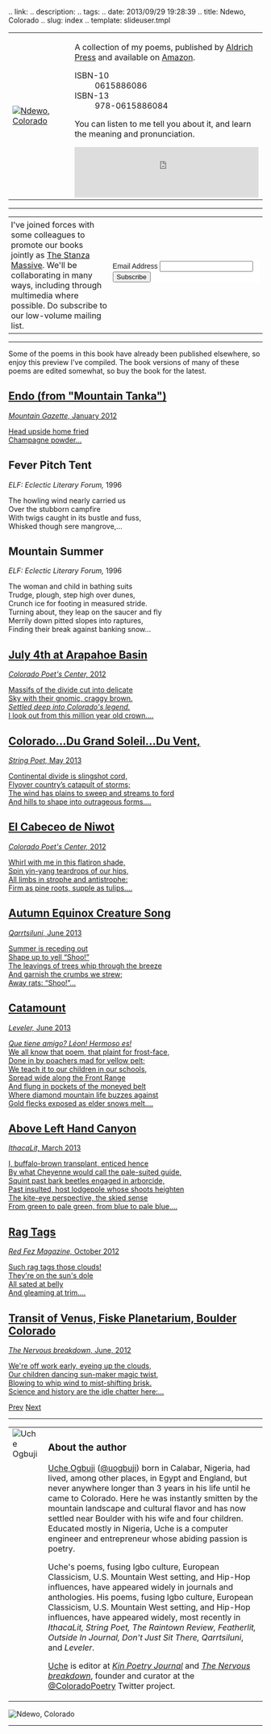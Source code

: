 .. link: 
.. description: 
.. tags: 
.. date: 2013/09/29 19:28:39
.. title: Ndewo, Colorado
.. slug: index
.. template: slideuser.tmpl

<table>
    <tr>
        <td>
          <a href="http://www.amazon.com/Ndewo-Colorado-Uche-Ogbuji/dp/0615886086/"><img src="http://ecx.images-amazon.com/images/I/41ohghCnkxL._SY344_BO1,204,203,200_.jpg" title="Ndewo, Colorado"></a>
        </td>
        <td>
        <!--
          <p><u>Ndewo, Colorado</u> (<a href="http://kelsaybooks.com/">Aldrich Press</a>, 2013) is a collection of my poems, available on <a href="http://www.amazon.com/Ndewo-Colorado-Uche-Ogbuji/dp/0615886086/">Amazon</a>.</p>
        -->
          <p>A collection of my poems, published by <a href="http://astore.amazon.com/kelsbook-20/detail/0615886086">Aldrich Press</a> and available on <a href="http://www.amazon.com/Ndewo-Colorado-Uche-Ogbuji/dp/0615886086/">Amazon</a>.</p>
          <dl>
            <dt>ISBN-10</dt><dd>0615886086</dd>
            <dt>ISBN-13</dt><dd>978-0615886084</dd>
          </dl>
          <p>You can listen to me tell you about it, and learn the meaning and pronunciation.</p>
          <iframe width="100%" height="100" scrolling="no" frameborder="no" src="https://w.soundcloud.com/player/?url=https%3A//api.soundcloud.com/tracks/117944907&amp;color=04533c&amp;auto_play=true&amp;show_artwork=false"></iframe>
        </td>
    </tr>
</table>

<!--
I'm excited to announce my collection of poetry, Ndewo, Colorado ([Kelsay Books](http://kelsaybooks.com/), 2013), now out on [Amazon](http://www.amazon.com/Ndewo-Colorado-Uche-Ogbuji/dp/0615886086/). You might as well just listen to me tell you about it, and of course that way learn about the meaning and pronunciation.
-->

----

<table>
    <tr>
        <td style="width: 40%; padding: 5px;">I've joined forces with some colleagues to promote our books jointly as <a href="http://stanzamassive.tumblr.com/">The Stanza Massive</a>. We'll be collaborating in many ways, including through multimedia where possible. Do subscribe to our low-volume mailing list.
        </td>
        <td style="padding: 5px;">
<!-- Begin MailChimp Signup Form -->
<link href="//cdn-images.mailchimp.com/embedcode/classic-081711.css" rel="stylesheet" type="text/css">
<style type="text/css">
  #mc_embed_signup{background:#fff; clear:left; font:14px Helvetica,Arial,sans-serif; }
  /* Add your own MailChimp form style overrides in your site stylesheet or in this style block.
     We recommend moving this block and the preceding CSS link to the HEAD of your HTML file. */
</style>
<div id="mc_embed_signup">
<form action="http://tumblr.us3.list-manage1.com/subscribe/post?u=5c731e3eac6f69dd06cc96f4c&amp;id=76abcb093f" method="post" id="mc-embedded-subscribe-form" name="mc-embedded-subscribe-form" class="validate" target="_blank" novalidate>
<div class="mc-field-group">
  <label for="mce-EMAIL">Email Address</label>
  <input type="email" value="" name="EMAIL" class="required email" id="mce-EMAIL">
</div>
  <div id="mce-responses" class="clear">
    <div class="response" id="mce-error-response" style="display:none"></div>
    <div class="response" id="mce-success-response" style="display:none"></div>
  </div>  <div class="clear"><input type="submit" value="Subscribe" name="subscribe" id="mc-embedded-subscribe" class="button"></div>
</form>
</div>
        </td>
    </tr>
</table>

----

Some of the poems in this book have already been published elsewhere, so enjoy this preview I've compiled. The book versions of many of these poems are edited somewhat, so buy the book for the latest.

<!---->
<div  class="cycle-slideshow slide-right"
      data-cycle-slides="> section"
      data-cycle-fx="scrollHorz"
      data-cycle-pause-on-hover="true"
      data-cycle-speed="4000"
      data-cycle-auto-height="calc"
      data-cycle-pager=".cycle-pager"
      data-cycle-prev="#prev"
      data-cycle-next="#next"
  >
  <!-- see: http://jquery.malsup.com/cycle2/demo/non-image.php -->
    <section>
      <a href="http://www.mountaingazette.com/mountain-culture/poetry/way-of-the-mountain-185/">
      <h2>Endo (from "Mountain Tanka")</h2>
      <p class="source"><cite>Mountain Gazette,</cite> January 2012</p>
      <p class="stanza">Head upside home fried<br>
Champagne powder&hellip;
      </p>
      </a>
    </section>
    <section>
      <h2>Fever Pitch Tent</h2>
      <p class="source"><cite>ELF: Eclectic Literary Forum,</cite> 1996</p>
      <p class="stanza">The howling wind nearly carried us<br>
Over the stubborn campfire<br>
With twigs caught in its bustle and fuss,<br>
Whisked though sere mangrove,&hellip;
<!--…-->
      </p>
    </section>
    <section>
      <h2>Mountain Summer</h2>
      <p class="source"><cite>ELF: Eclectic Literary Forum,</cite> 1996</p>
      <p class="stanza">The woman and child in bathing suits<br>
Trudge, plough, step high over dunes,<br>
Crunch ice for footing in measured stride.<br>
Turning about, they leap on the saucer and fly<br>
Merrily down pitted slopes into raptures,<br>
Finding their break against banking snow&hellip;
      </p>
    </section>
    <section>
      <a href="http://www.coloradopoetscenter.org/poets/ogbuji_uche/july4.html">
      <h2>July 4th at Arapahoe Basin</h2>
      <p class="source"><cite>Colorado Poet's Center,</cite> 2012</p>
      <p class="stanza">Massifs of the divide cut into delicate<br>
Sky with their gnomic, craggy brown.<br>
<i>Settled deep into Colorado's legend.</i><br>
I look out from this million year old crown.&hellip;
      </p>
      </a>
    </section>
    <section>
      <a href="http://www.stringpoet.com/2013/05/5-uche-ogbuji/">
      <h2>Colorado&hellip;Du Grand Soleil&hellip;Du Vent,</h2>
      <p class="source"><cite>String Poet,</cite> May 2013</p>
      <p class="stanza">Continental divide is slingshot cord,<br>
Flyover country’s catapult of storms;<br>
The wind has plains to sweep and streams to ford<br>
And hills to shape into outrageous forms.&hellip;
      </p>
      </a>
    </section>
    <section>
      <a href="http://www.coloradopoetscenter.org/poets/ogbuji_uche/cabeceo.html">
      <h2>El Cabeceo de Niwot</h2>
      <p class="source"><cite>Colorado Poet's Center,</cite> 2012</p>
      <p class="stanza">Whirl with me in this flatiron shade,<br>
Spin yin-yang teardrops of our hips,<br>
All limbs in strophe and antistrophe:<br>
Firm as pine roots, supple as tulips.&hellip;
      </p>
      </a>
    </section>
    <section>
      <a href="http://qarrtsiluni.com/2013/05/28/autumn-equinox-creature-song/">
      <h2>Autumn Equinox Creature Song</h2>
      <p class="source"><cite>Qarrtsiluni,</cite> June 2013</p>
      <p class="stanza">Summer is receding out<br>
Shape up to yell &ldquo;Shoo!&rdquo;<br>
The leavings of trees whip through the breeze<br>
And garnish the crumbs we strew;<br>
Away rats: &ldquo;Shoo!&rdquo;&hellip;
      </p>
      </a>
    </section>
    <section>
      <a href="http://www.levelerpoetry.com/catamount-levelheaded/">
      <h2>Catamount</h2>
      <p class="source"><cite>Leveler,</cite> June 2013</p>
      <p class="stanza"><i>Que tiene amigo? L&eacute;on! Hermoso es!</i><br>
We all know that poem, that plaint for frost-face,<br>
Done in by poachers mad for yellow pelt;<br>
We teach it to our children in our schools,<br>
Spread wide along the Front Range<br>
And flung in pockets of the moneyed belt<br>
Where diamond mountain life buzzes against<br>
Gold flecks exposed as elder snows melt.&hellip;
      </p>
      </a>
    </section>
    <section>
      <a href="Above Left Hand Canyon">
      <h2>Above Left Hand Canyon</h2>
      <p class="source"><cite>IthacaLit,</cite> March 2013</p>
      <p class="stanza">I, buffalo-brown transplant, enticed hence<br>
By what Cheyenne would call the pale-suited guide,<br>
Squint past bark beetles engaged in arborcide,<br>
Past insulted, host lodgepole whose shoots heighten<br>
The kite-eye perspective, the skied sense<br>
From green to pale green, from blue to pale blue,&hellip;
      </p>
      </a>
    </section>
    <section>
      <a href="http://www.redfez.net/poetry/1714">
      <h2>Rag Tags</h2>
      <p class="source"><cite>Red Fez Magazine,</cite> October 2012</p>
      <p class="stanza">Such rag tags those clouds!<br>
They're on the sun's dole<br>
All sated at belly<br>
And gleaming at trim.&hellip;
      </p>
      </a>
    </section>
    <section>
      <a href="http://www.thenervousbreakdown.com/uogbuji/2012/06/transit-of-venus-boulder-2012/">
      <h2>Transit of Venus, Fiske Planetarium, Boulder Colorado</h2>
      <p class="source"><cite>The Nervous breakdown,</cite> June, 2012</p>
      <p class="stanza">We're off work early, eyeing up the clouds,<br>
Our children dancing sun-maker magic twist,<br>
Blowing to whip wind to mist-shifting brisk.<br>
Science and history are the idle chatter here:&hellip;
      </p>
      </a>
    </section>
</div>

<div class="center cycle-prevnext">
    <a href=# id="prev">Prev</a> 
    <a href=# id="next">Next</a>
</div>
<div class="cycle-pager"></div>

<!-- 
 style="max-width: 150%;"
 -->

---

<table>
    <tr>
        <td valign="top">
          <img src="/img/Uche-by-Hedman.jpg" title="Uche Ogbuji">
        </td>
        <td>
        	<h3>About the author</h3>
        	<p><a href="http://uche.ogbuji.net/">Uche Ogbuji</a> (<a href="http://twitter.com/uogbuji">@uogbuji</a>) born in Calabar, Nigeria, had lived, among other places, in Egypt and England, but never anywhere longer than 3 years in his life until he came to Colorado. Here he was instantly smitten by the mountain landscape and cultural flavor and has now settled near Boulder with his wife and four children. Educated mostly in Nigeria, Uche is a computer engineer and entrepreneur whose abiding passion is poetry.</p>
        	<p>Uche's poems, fusing Igbo culture, European Classicism, U.S. Mountain West setting, and Hip-Hop influences, have appeared widely in journals and anthologies. His poems, fusing Igbo culture, European Classicism, U.S. Mountain West setting, and Hip-Hop influences, have appeared widely, most recently in <em>IthacaLit, String Poet, The Raintown Review, Featherlit, Outside In Journal, Don't Just Sit There, Qarrtsiluni</em>, and <em>Leveler</em>.</p>
        	<p><a href="https://www.amazon.com/author/uogbuji">Uche</a> is editor at <em><a href="http://wearekin.org/">Kin Poetry Journal</a></em> and <em><a href="http://www.thenervousbreakdown.com/">The Nervous breakdown</a></em>, founder and curator at the <a href="http://twitter.com/ColoradoPoetry">@ColoradoPoetry</a> Twitter project.</p>
        </td>
    </tr>
</table>

<!--
![Ndewo, Colorado](/img/NdewoColoradoPlate.jpg)
-->

<img class="center" src="/img/NdewoColoradoPlate.jpg" title="Ndewo, Colorado">


<!-- Script from MailChimp Signup Form -->
<script type="text/javascript">
var fnames = new Array();var ftypes = new Array();fnames[0]='EMAIL';ftypes[0]='email';fnames[1]='FNAME';ftypes[1]='text';fnames[2]='LNAME';ftypes[2]='text';
try {
    var jqueryLoaded=jQuery;
    jqueryLoaded=true;
} catch(err) {
    var jqueryLoaded=false;
}
var head= document.getElementsByTagName('head')[0];
if (!jqueryLoaded) {
    var script = document.createElement('script');
    script.type = 'text/javascript';
    script.src = '//ajax.googleapis.com/ajax/libs/jquery/1.4.4/jquery.min.js';
    head.appendChild(script);
    if (script.readyState && script.onload!==null){
        script.onreadystatechange= function () {
              if (this.readyState == 'complete') mce_preload_check();
        }    
    }
}

var err_style = '';
try{
    err_style = mc_custom_error_style;
} catch(e){
    err_style = '#mc_embed_signup input.mce_inline_error{border-color:#6B0505;} #mc_embed_signup div.mce_inline_error{margin: 0 0 1em 0; padding: 5px 10px; background-color:#6B0505; font-weight: bold; z-index: 1; color:#fff;}';
}
var head= document.getElementsByTagName('head')[0];
var style= document.createElement('style');
style.type= 'text/css';
if (style.styleSheet) {
  style.styleSheet.cssText = err_style;
} else {
  style.appendChild(document.createTextNode(err_style));
}
head.appendChild(style);
setTimeout('mce_preload_check();', 250);

var mce_preload_checks = 0;
function mce_preload_check(){
    if (mce_preload_checks>40) return;
    mce_preload_checks++;
    try {
        var jqueryLoaded=jQuery;
    } catch(err) {
        setTimeout('mce_preload_check();', 250);
        return;
    }
    var script = document.createElement('script');
    script.type = 'text/javascript';
    script.src = 'http://downloads.mailchimp.com/js/jquery.form-n-validate.js';
    head.appendChild(script);
    try {
        var validatorLoaded=jQuery("#fake-form").validate({});
    } catch(err) {
        setTimeout('mce_preload_check();', 250);
        return;
    }
    mce_init_form();
}
function mce_init_form(){
    jQuery(document).ready( function($) {
      var options = { errorClass: 'mce_inline_error', errorElement: 'div', onkeyup: function(){}, onfocusout:function(){}, onblur:function(){}  };
      var mce_validator = $("#mc-embedded-subscribe-form").validate(options);
      $("#mc-embedded-subscribe-form").unbind('submit');//remove the validator so we can get into beforeSubmit on the ajaxform, which then calls the validator
      options = { url: 'http://tumblr.us3.list-manage1.com/subscribe/post-json?u=5c731e3eac6f69dd06cc96f4c&id=76abcb093f&c=?', type: 'GET', dataType: 'json', contentType: "application/json; charset=utf-8",
                    beforeSubmit: function(){
                        $('#mce_tmp_error_msg').remove();
                        $('.datefield','#mc_embed_signup').each(
                            function(){
                                var txt = 'filled';
                                var fields = new Array();
                                var i = 0;
                                $(':text', this).each(
                                    function(){
                                        fields[i] = this;
                                        i++;
                                    });
                                $(':hidden', this).each(
                                    function(){
                                        var bday = false;
                                        if (fields.length == 2){
                                            bday = true;
                                            fields[2] = {'value':1970};//trick birthdays into having years
                                        }
                                      if ( fields[0].value=='MM' && fields[1].value=='DD' && (fields[2].value=='YYYY' || (bday && fields[2].value==1970) ) ){
                                        this.value = '';
                      } else if ( fields[0].value=='' && fields[1].value=='' && (fields[2].value=='' || (bday && fields[2].value==1970) ) ){
                                        this.value = '';
                      } else {
                          if (/\[day\]/.test(fields[0].name)){
                                              this.value = fields[1].value+'/'+fields[0].value+'/'+fields[2].value;                         
                          } else {
                                              this.value = fields[0].value+'/'+fields[1].value+'/'+fields[2].value;
                                          }
                                      }
                                    });
                            });
                        $('.phonefield-us','#mc_embed_signup').each(
                            function(){
                                var fields = new Array();
                                var i = 0;
                                $(':text', this).each(
                                    function(){
                                        fields[i] = this;
                                        i++;
                                    });
                                $(':hidden', this).each(
                                    function(){
                                        if ( fields[0].value.length != 3 || fields[1].value.length!=3 || fields[2].value.length!=4 ){
                                        this.value = '';
                      } else {
                          this.value = 'filled';
                                      }
                                    });
                            });
                        return mce_validator.form();
                    }, 
                    success: mce_success_cb
                };
      $('#mc-embedded-subscribe-form').ajaxForm(options);
      
      
    });
}
function mce_success_cb(resp){
    $('#mce-success-response').hide();
    $('#mce-error-response').hide();
    if (resp.result=="success"){
        $('#mce-'+resp.result+'-response').show();
        $('#mce-'+resp.result+'-response').html(resp.msg);
        $('#mc-embedded-subscribe-form').each(function(){
            this.reset();
      });
    } else {
        var index = -1;
        var msg;
        try {
            var parts = resp.msg.split(' - ',2);
            if (parts[1]==undefined){
                msg = resp.msg;
            } else {
                i = parseInt(parts[0]);
                if (i.toString() == parts[0]){
                    index = parts[0];
                    msg = parts[1];
                } else {
                    index = -1;
                    msg = resp.msg;
                }
            }
        } catch(e){
            index = -1;
            msg = resp.msg;
        }
        try{
            if (index== -1){
                $('#mce-'+resp.result+'-response').show();
                $('#mce-'+resp.result+'-response').html(msg);            
            } else {
                err_id = 'mce_tmp_error_msg';
                html = '<div id="'+err_id+'" style="'+err_style+'"> '+msg+'</div>';
                
                var input_id = '#mc_embed_signup';
                var f = $(input_id);
                if (ftypes[index]=='address'){
                    input_id = '#mce-'+fnames[index]+'-addr1';
                    f = $(input_id).parent().parent().get(0);
                } else if (ftypes[index]=='date'){
                    input_id = '#mce-'+fnames[index]+'-month';
                    f = $(input_id).parent().parent().get(0);
                } else {
                    input_id = '#mce-'+fnames[index];
                    f = $().parent(input_id).get(0);
                }
                if (f){
                    $(f).append(html);
                    $(input_id).focus();
                } else {
                    $('#mce-'+resp.result+'-response').show();
                    $('#mce-'+resp.result+'-response').html(msg);
                }
            }
        } catch(e){
            $('#mce-'+resp.result+'-response').show();
            $('#mce-'+resp.result+'-response').html(msg);
        }
    }
}

</script>
<!--End mc_embed_signup-->

---

<!-- é = &eacute; -->

<!--         <td><a href=""><img src="" title=""></a></td>
 -->

